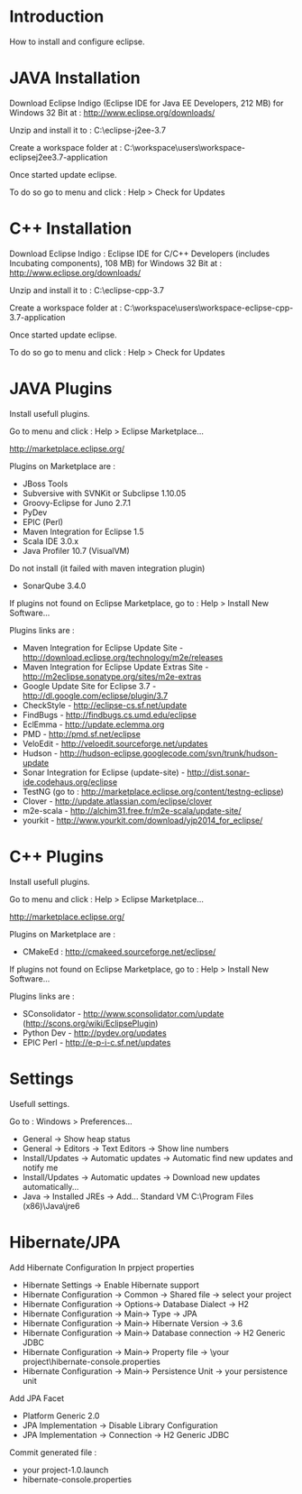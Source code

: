 # Introduction #

How to install and configure eclipse.

# JAVA Installation #

Download Eclipse Indigo (Eclipse IDE for Java EE Developers, 212 MB) for
Windows 32 Bit at :
http://www.eclipse.org/downloads/

Unzip and install it to :
C:\eclipse-j2ee-3.7

Create a workspace folder at :
C:\workspace\users\workspace-eclipsej2ee3.7-application

Once started update eclipse.

To do so go to menu and click :
Help > Check for Updates

# C++ Installation #

Download Eclipse Indigo : Eclipse IDE for C/C++ Developers (includes Incubating components), 108 MB) for
Windows 32 Bit at :
http://www.eclipse.org/downloads/

Unzip and install it to :
C:\eclipse-cpp-3.7

Create a workspace folder at :
C:\workspace\users\workspace-eclipse-cpp-3.7-application

Once started update eclipse.

To do so go to menu and click :
Help > Check for Updates

# JAVA Plugins #

Install usefull plugins.

Go to menu and click :
Help > Eclipse Marketplace...

http://marketplace.eclipse.org/

Plugins on Marketplace are :
  * JBoss Tools
  * Subversive with SVNKit or Subclipse 1.10.05
  * Groovy-Eclipse for Juno 2.7.1
  * PyDev
  * EPIC (Perl)
  * Maven Integration for Eclipse 1.5
  * Scala IDE 3.0.x
  * Java Profiler 10.7 (VisualVM)

Do not install (it failed with maven integration plugin)
  * SonarQube 3.4.0

If plugins not found on Eclipse Marketplace, go to :
Help > Install New Software...

Plugins links are :
  * Maven Integration for Eclipse Update Site - http://download.eclipse.org/technology/m2e/releases
  * Maven Integration for Eclipse Update Extras Site - http://m2eclipse.sonatype.org/sites/m2e-extras
  * Google Update Site for Eclipse 3.7 - http://dl.google.com/eclipse/plugin/3.7
  * CheckStyle - http://eclipse-cs.sf.net/update
  * FindBugs - http://findbugs.cs.umd.edu/eclipse
  * EclEmma - http://update.eclemma.org
  * PMD - http://pmd.sf.net/eclipse
  * VeloEdit - http://veloedit.sourceforge.net/updates
  * Hudson - http://hudson-eclipse.googlecode.com/svn/trunk/hudson-update
  * Sonar Integration for Eclipse (update-site) - http://dist.sonar-ide.codehaus.org/eclipse
  * TestNG (go to : http://marketplace.eclipse.org/content/testng-eclipse)
  * Clover -  http://update.atlassian.com/eclipse/clover
  * m2e-scala - http://alchim31.free.fr/m2e-scala/update-site/
  * yourkit - http://www.yourkit.com/download/yjp2014_for_eclipse/

# C++ Plugins #

Install usefull plugins.

Go to menu and click :
Help > Eclipse Marketplace...

http://marketplace.eclipse.org/

Plugins on Marketplace are :
  * CMakeEd : http://cmakeed.sourceforge.net/eclipse/

If plugins not found on Eclipse Marketplace, go to :
Help > Install New Software...

Plugins links are :
  * SConsolidator - http://www.sconsolidator.com/update (http://scons.org/wiki/EclipsePlugin)
  * Python Dev - http://pydev.org/updates
  * EPIC Perl - http://e-p-i-c.sf.net/updates

# Settings #

Usefull settings.

Go to :
Windows > Preferences...
  * General -> Show heap status
  * General -> Editors -> Text Editors -> Show line numbers
  * Install/Updates -> Automatic updates -> Automatic find new updates and notify me
  * Install/Updates -> Automatic updates -> Download new updates automatically...
  * Java -> Installed JREs -> Add... Standard VM C:\Program Files (x86)\Java\jre6

# Hibernate/JPA #

Add Hibernate Configuration
In prpject properties
  * Hibernate Settings -> Enable Hibernate support
  * Hibernate Configuration -> Common -> Shared file -> select your project
  * Hibernate Configuration -> Options-> Database Dialect -> H2
  * Hibernate Configuration -> Main-> Type -> JPA
  * Hibernate Configuration -> Main-> Hibernate Version -> 3.6
  * Hibernate Configuration -> Main-> Database connection -> H2 Generic JDBC
  * Hibernate Configuration -> Main-> Property file -> \your project\hibernate-console.properties
  * Hibernate Configuration -> Main-> Persistence Unit -> your persistence unit

Add JPA Facet
  * Platform Generic 2.0
  * JPA Implementation -> Disable Library Configuration
  * JPA Implementation -> Connection -> H2 Generic JDBC

Commit generated file :
  * your project-1.0.launch
  * hibernate-console.properties